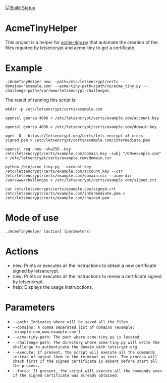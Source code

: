 [![Build Status](https://travis-ci.org/mariano-dagostino/AcmeTinyHelper.svg?branch=master)](https://travis-ci.org/mariano-dagostino/AcmeTinyHelper)

# AcmeTinyHelper

This project is a helper for [acme-tiny.py](https://github.com/diafygi/acme-tiny)
that automate the creation of the files required by letsencrypt and acme-tiny to
get a certificate.

# Example

```./AcmeTinyHelper new --path=/etc/letsencrypt/certs --domains='example.com' --acme-tiny-path=/path/to/acme_tiny.py --challenge-path=/var/www/letsencrypt-challenges```

The result of running this script is:

```
mkdir -p /etc/letsencrypt/certs/example.com

openssl genrsa 4096 > /etc/letsencrypt/certs/example.com/account.key

openssl genrsa 4096 > /etc/letsencrypt/certs/example.com/domain.key

wget -O - https://letsencrypt.org/certs/lets-encrypt-x3-cross-signed.pem > /etc/letsencrypt/certs/example.com/intermediate.pem

openssl req -new -sha256 -key /etc/letsencrypt/certs/example.com/domain.key -subj "/CN=example.com" > /etc/letsencrypt/certs/example.com/domain.csr

python /bin/acme_tiny.py --account-key /etc/letsencrypt/certs/example.com/account.key --csr /etc/letsencrypt/certs/example.com/domain.csr --acme-dir /var/www/challenges > /etc/letsencrypt/certs/example.com/signed.crt

cat /etc/letsencrypt/certs/example.com/signed.crt /etc/letsencrypt/certs/example.com/intermediate.pem > /etc/letsencrypt/certs/example.com/chained.pem
```

# Mode of use


```./AcmeTinyHelper [action] [parameters]```

# Actions

- new: Prints or executes all the instructions to obtain a new certificate signed by letsencrypt.
- new: Prints or executes all the instructions to renew a certificate signed by letsencrypt.
- help: Displays the usage instrucctions.

# Parameters

- ```--path: Indicates where will be saved all the files.```
- ```--domains: A comma separated list of domains (example: 'example.com,www.example.com')```
- ```--acme-tiny-path: The path where acme-tiny.py is located```
- ```--challenge-path: The directory where acme-tiny.py will write the challenge to authenticate the domain with letscrypt.org```
- ```--execute: If present, the script will execute all the commands instead of output them in the terminal as text. The process will check first if the signed certificate is absent before start all the process.```
- ```--force: If present, the script will execute all the commands even if the signed certificate was already obtained.```
